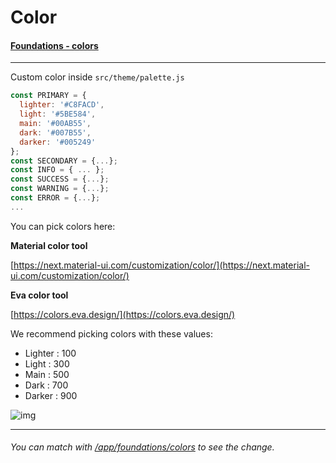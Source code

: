 # Color

#### [Foundations - colors](/app/foundations/colors)

---

Custom color inside `src/theme/palette.js`

```js
const PRIMARY = {
  lighter: '#C8FACD',
  light: '#5BE584',
  main: '#00AB55',
  dark: '#007B55',
  darker: '#005249'
};
const SECONDARY = {...};
const INFO = { ... };
const SUCCESS = {...};
const WARNING = {...};
const ERROR = {...};
...
```

You can pick colors here:

**Material color tool**

[https://next.material-ui.com/customization/color/](https://next.material-ui.com/customization/color/)

**Eva color tool**

[https://colors.eva.design/](https://colors.eva.design/)

We recommend picking colors with these values:

- Lighter : 100
- Light : 300
- Main : 500
- Dark : 700
- Darker : 900

![img](/static/docs/color.jpg)

---

###### You can match with [/app/foundations/colors](/app/components/colors) to see the change.
